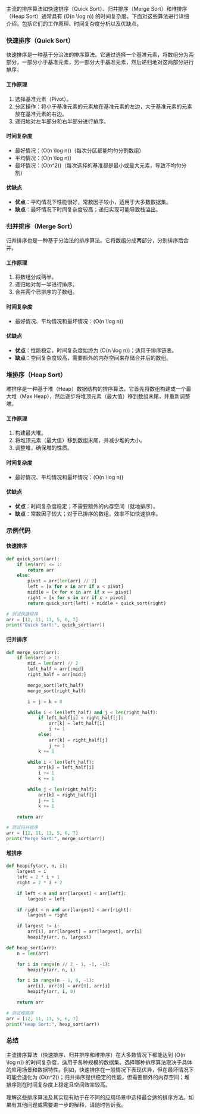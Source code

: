 主流的排序算法如快速排序（Quick Sort）、归并排序（Merge Sort）和堆排序（Heap Sort）通常具有 \(O(n \log n)\) 的时间复杂度。下面对这些算法进行详细介绍，包括它们的工作原理、时间复杂度分析以及优缺点。

### 快速排序（Quick Sort）

快速排序是一种基于分治法的排序算法。它通过选择一个基准元素，将数组分为两部分，一部分小于基准元素，另一部分大于基准元素，然后递归地对这两部分进行排序。

#### 工作原理
1. 选择基准元素（Pivot）。
2. 分区操作：将小于基准元素的元素放在基准元素的左边，大于基准元素的元素放在基准元素的右边。
3. 递归地对左半部分和右半部分进行排序。

#### 时间复杂度
- 最好情况：\(O(n \log n)\)（每次分区都能均匀分割数组）
- 平均情况：\(O(n \log n)\)
- 最坏情况：\(O(n^2)\)（每次选择的基准都是最小或最大元素，导致不均匀分割）

#### 优缺点
- **优点**：平均情况下性能很好，常数因子较小，适用于大多数数据集。
- **缺点**：最坏情况下时间复杂度较高；递归实现可能导致栈溢出。

### 归并排序（Merge Sort）

归并排序也是一种基于分治法的排序算法。它将数组分成两部分，分别排序后合并。

#### 工作原理
1. 将数组分成两半。
2. 递归地对每一半进行排序。
3. 合并两个已排序的子数组。

#### 时间复杂度
- 最好情况、平均情况和最坏情况：\(O(n \log n)\)

#### 优缺点
- **优点**：性能稳定，时间复杂度始终为 \(O(n \log n)\)；适用于排序链表。
- **缺点**：空间复杂度较高，需要额外的内存空间来存储合并后的数组。

### 堆排序（Heap Sort）

堆排序是一种基于堆（Heap）数据结构的排序算法。它首先将数组构建成一个最大堆（Max Heap），然后逐步将堆顶元素（最大值）移到数组末尾，并重新调整堆。

#### 工作原理
1. 构建最大堆。
2. 将堆顶元素（最大值）移到数组末尾，并减少堆的大小。
3. 调整堆，确保堆的性质。

#### 时间复杂度
- 最好情况、平均情况和最坏情况：\(O(n \log n)\)

#### 优缺点
- **优点**：时间复杂度稳定；不需要额外的内存空间（就地排序）。
- **缺点**：常数因子较大；对于已排序的数组，效率不如快速排序。

### 示例代码

#### 快速排序

```python
def quick_sort(arr):
    if len(arr) <= 1:
        return arr
    else:
        pivot = arr[len(arr) // 2]
        left = [x for x in arr if x < pivot]
        middle = [x for x in arr if x == pivot]
        right = [x for x in arr if x > pivot]
        return quick_sort(left) + middle + quick_sort(right)

# 测试快速排序
arr = [12, 11, 13, 5, 6, 7]
print("Quick Sort:", quick_sort(arr))
```

#### 归并排序

```python
def merge_sort(arr):
    if len(arr) > 1:
        mid = len(arr) // 2
        left_half = arr[:mid]
        right_half = arr[mid:]

        merge_sort(left_half)
        merge_sort(right_half)

        i = j = k = 0

        while i < len(left_half) and j < len(right_half):
            if left_half[i] < right_half[j]:
                arr[k] = left_half[i]
                i += 1
            else:
                arr[k] = right_half[j]
                j += 1
            k += 1

        while i < len(left_half):
            arr[k] = left_half[i]
            i += 1
            k += 1

        while j < len(right_half):
            arr[k] = right_half[j]
            j += 1
            k += 1

    return arr

# 测试归并排序
arr = [12, 11, 13, 5, 6, 7]
print("Merge Sort:", merge_sort(arr))
```

#### 堆排序

```python
def heapify(arr, n, i):
    largest = i
    left = 2 * i + 1
    right = 2 * i + 2

    if left < n and arr[largest] < arr[left]:
        largest = left

    if right < n and arr[largest] < arr[right]:
        largest = right

    if largest != i:
        arr[i], arr[largest] = arr[largest], arr[i]
        heapify(arr, n, largest)

def heap_sort(arr):
    n = len(arr)

    for i in range(n // 2 - 1, -1, -1):
        heapify(arr, n, i)

    for i in range(n - 1, 0, -1):
        arr[i], arr[0] = arr[0], arr[i]
        heapify(arr, i, 0)

    return arr

# 测试堆排序
arr = [12, 11, 13, 5, 6, 7]
print("Heap Sort:", heap_sort(arr))
```

### 总结

主流排序算法（快速排序、归并排序和堆排序）在大多数情况下都能达到 \(O(n \log n)\) 的时间复杂度，适用于各种规模的数据集。选择哪种排序算法取决于具体的应用场景和数据特性。例如，快速排序在一般情况下表现优异，但在最坏情况下可能会退化为 \(O(n^2)\)；归并排序提供稳定的性能，但需要额外的内存空间；堆排序则在时间复杂度上稳定且空间效率较高。

理解这些排序算法及其实现有助于在不同的应用场景中选择最合适的排序方法。如果有其他问题或需要进一步的解释，请随时告诉我。
